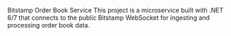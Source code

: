 Bitstamp Order Book Service
This project is a microservice built with .NET 6/7 that connects to the public Bitstamp WebSocket for ingesting and processing order book data.